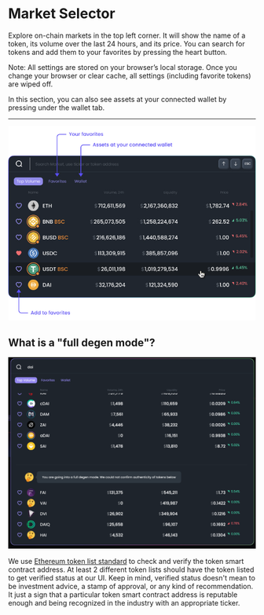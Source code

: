 # Market Selector

Explore on-chain markets in the top left corner. It will show the name of a token, its volume over the last 24 hours, and its price. You can search for tokens and add them to your favorites by pressing the heart button.   


Note: All settings are stored on your browser’s local storage. Once you change your browser or clear cache, all settings \(including favorite tokens\) are wiped off.   


In this section, you can also see assets at your connected wallet by pressing under the wallet tab.   
****

![](../.gitbook/assets/image%20%289%29.png)



## What is a "full degen mode"?

![](../.gitbook/assets/0_00__undefined___dexguru.png)

We use [Ethereum token list standard](https://tokenlists.org/) to check and verify the token smart contract address. At least 2 different token lists should have the token listed to get verified status at our UI. Keep in mind, verified status doesn't mean to be investment advice, a stamp of approval, or any kind of recommendation. It just a sign that a particular token smart contract address is reputable enough and being recognized in the industry with an appropriate ticker. 

